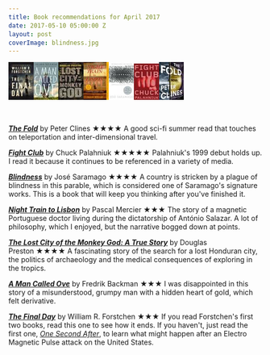 ```yaml
---
title: Book recommendations for April 2017
date: 2017-05-10 05:00:00 Z
layout: post
coverImage: blindness.jpg
---
```


![](/assets/images/26114149.jpg)![](/assets/images/18774964.jpg)![](/assets/images/30145126.jpg)![](/assets/images/1528410.jpg)![](/assets/images/2526.jpg)![](/assets/images/5759.jpg)![](/assets/images/23164927.jpg)

 

[_**The Fold**_](http://amzn.to/2qqSO5L) by Peter Clines ★★★★ A good sci-fi summer read that touches on teleportation and inter-dimensional travel.

[_**Fight Club**_](http://amzn.to/2q5z6t5) by Chuck Palahniuk ★★★★★ Palahniuk's 1999 debut holds up. I read it because it continues to be referenced in a variety of media.

[_**Blindness**_](http://amzn.to/2qqWuoa) by José Saramago ★★★★ A country is stricken by a plague of blindness in this parable, which is considered one of Saramago's signature works. This is a book that will keep you thinking after you've finished it.

[_**Night Train to Lisbon**_](http://amzn.to/2pyQ5Dg) by Pascal Mercier ★★★ The story of a magnetic Portuguese doctor living during the dictatorship of António Salazar. A lot of philosophy, which I enjoyed, but the narrative bogged down at points.

[_**The Lost City of the Monkey God: A True Story**_](http://amzn.to/2qqUwUv) by Douglas Preston ★★★★ A fascinating story of the search for a lost Honduran city, the politics of archaeology and the medical consequences of exploring in the tropics.

[_**A Man Called Ove**_](http://amzn.to/2pjU62b) by Fredrik Backman ★★★ I was disappointed in this story of a misunderstood, grumpy man with a hidden heart of gold, which felt derivative.

[_**The Final Day**_](http://amzn.to/2q2UeCC) by William R. Forstchen ★★★ If you read Forstchen's first two books, read this one to see how it ends. If you haven't, just read the first one, [_One Second After_](http://amzn.to/2q5Ot54), to learn what might happen after an Electro Magnetic Pulse attack on the United States.
